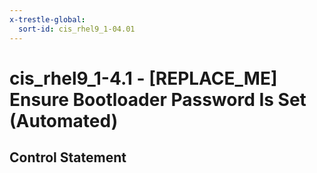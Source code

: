 ```yaml
---
x-trestle-global:
  sort-id: cis_rhel9_1-04.01
---
```


# cis_rhel9_1-4.1 - \[REPLACE_ME\] Ensure Bootloader Password Is Set (Automated)

## Control Statement
